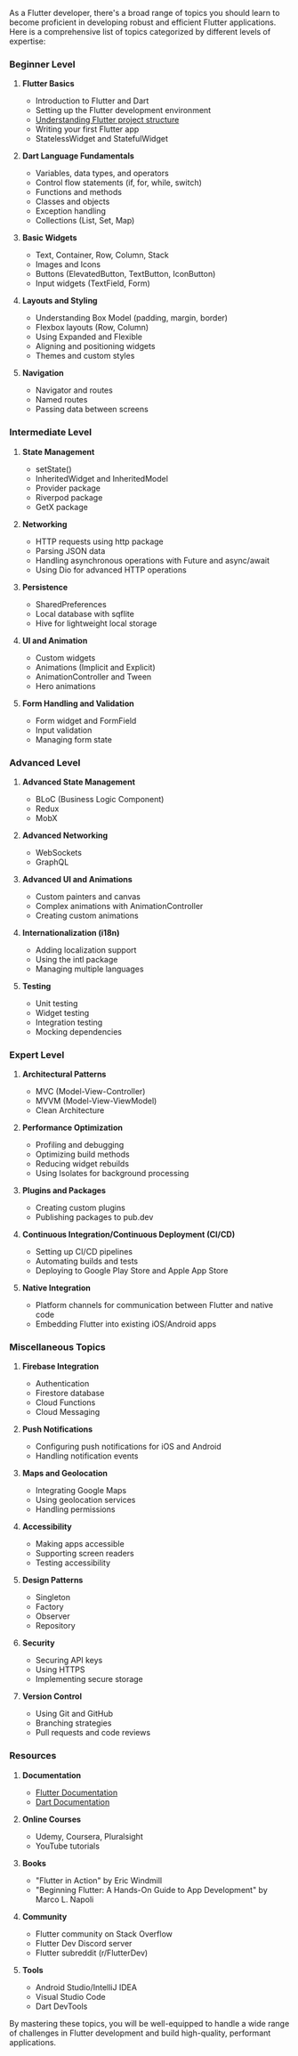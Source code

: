As a Flutter developer, there's a broad range of topics you should learn to become proficient in developing robust and efficient Flutter applications. Here is a comprehensive list of topics categorized by different levels of expertise:

### Beginner Level

1. **Flutter Basics**
   - Introduction to Flutter and Dart
   - Setting up the Flutter development environment
   - <a href="https://github.com/prashantpag26/Structure-of-Flutter-Project" target="_blank">Understanding Flutter project structure</a>
   - Writing your first Flutter app
   - StatelessWidget and StatefulWidget

2. **Dart Language Fundamentals**
   - Variables, data types, and operators
   - Control flow statements (if, for, while, switch)
   - Functions and methods
   - Classes and objects
   - Exception handling
   - Collections (List, Set, Map)

3. **Basic Widgets**
   - Text, Container, Row, Column, Stack
   - Images and Icons
   - Buttons (ElevatedButton, TextButton, IconButton)
   - Input widgets (TextField, Form)

4. **Layouts and Styling**
   - Understanding Box Model (padding, margin, border)
   - Flexbox layouts (Row, Column)
   - Using Expanded and Flexible
   - Aligning and positioning widgets
   - Themes and custom styles

5. **Navigation**
   - Navigator and routes
   - Named routes
   - Passing data between screens

### Intermediate Level

1. **State Management**
   - setState()
   - InheritedWidget and InheritedModel
   - Provider package
   - Riverpod package
   - GetX package

2. **Networking**
   - HTTP requests using http package
   - Parsing JSON data
   - Handling asynchronous operations with Future and async/await
   - Using Dio for advanced HTTP operations

3. **Persistence**
   - SharedPreferences
   - Local database with sqflite
   - Hive for lightweight local storage

4. **UI and Animation**
   - Custom widgets
   - Animations (Implicit and Explicit)
   - AnimationController and Tween
   - Hero animations

5. **Form Handling and Validation**
   - Form widget and FormField
   - Input validation
   - Managing form state

### Advanced Level

1. **Advanced State Management**
   - BLoC (Business Logic Component)
   - Redux
   - MobX

2. **Advanced Networking**
   - WebSockets
   - GraphQL

3. **Advanced UI and Animations**
   - Custom painters and canvas
   - Complex animations with AnimationController
   - Creating custom animations

4. **Internationalization (i18n)**
   - Adding localization support
   - Using the intl package
   - Managing multiple languages

5. **Testing**
   - Unit testing
   - Widget testing
   - Integration testing
   - Mocking dependencies

### Expert Level

1. **Architectural Patterns**
   - MVC (Model-View-Controller)
   - MVVM (Model-View-ViewModel)
   - Clean Architecture

2. **Performance Optimization**
   - Profiling and debugging
   - Optimizing build methods
   - Reducing widget rebuilds
   - Using Isolates for background processing

3. **Plugins and Packages**
   - Creating custom plugins
   - Publishing packages to pub.dev

4. **Continuous Integration/Continuous Deployment (CI/CD)**
   - Setting up CI/CD pipelines
   - Automating builds and tests
   - Deploying to Google Play Store and Apple App Store

5. **Native Integration**
   - Platform channels for communication between Flutter and native code
   - Embedding Flutter into existing iOS/Android apps

### Miscellaneous Topics

1. **Firebase Integration**
   - Authentication
   - Firestore database
   - Cloud Functions
   - Cloud Messaging

2. **Push Notifications**
   - Configuring push notifications for iOS and Android
   - Handling notification events

3. **Maps and Geolocation**
   - Integrating Google Maps
   - Using geolocation services
   - Handling permissions

4. **Accessibility**
   - Making apps accessible
   - Supporting screen readers
   - Testing accessibility

5. **Design Patterns**
   - Singleton
   - Factory
   - Observer
   - Repository

6. **Security**
   - Securing API keys
   - Using HTTPS
   - Implementing secure storage

7. **Version Control**
   - Using Git and GitHub
   - Branching strategies
   - Pull requests and code reviews

### Resources

1. **Documentation**
   - [Flutter Documentation](https://flutter.dev/docs)
   - [Dart Documentation](https://dart.dev/guides)

2. **Online Courses**
   - Udemy, Coursera, Pluralsight
   - YouTube tutorials

3. **Books**
   - "Flutter in Action" by Eric Windmill
   - "Beginning Flutter: A Hands-On Guide to App Development" by Marco L. Napoli

4. **Community**
   - Flutter community on Stack Overflow
   - Flutter Dev Discord server
   - Flutter subreddit (r/FlutterDev)

5. **Tools**
   - Android Studio/IntelliJ IDEA
   - Visual Studio Code
   - Dart DevTools

By mastering these topics, you will be well-equipped to handle a wide range of challenges in Flutter development and build high-quality, performant applications.
